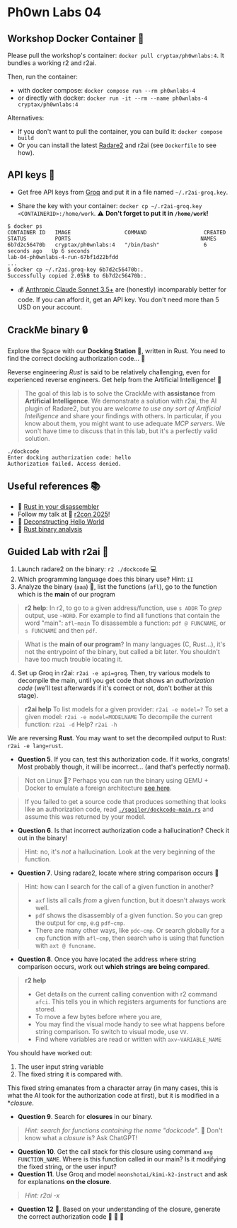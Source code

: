 # Ph0wn Labs 04

## Workshop Docker Container :whale:

Please pull the workshop's container: `docker pull cryptax/ph0wnlabs:4`.
It bundles a working r2 and r2ai.

Then, run the container:

- with docker compose: `docker compose run --rm ph0wnlabs-4`
- or directly with docker: `docker run -it --rm --name ph0wnlabs-4 cryptax/ph0wnlabs:4`

Alternatives:

- If you don't want to pull the container, you can build it: `docker compose build`
- Or you can install the latest [Radare2](https://www.radare.org/n/radare2.html) and r2ai (see `Dockerfile` to see how).

## API keys :key:

- Get free API keys from [Groq](https://console.groq.com) and put it in a file named `~/.r2ai-groq.key`. 

- Share the key with your container: `docker cp ~/.r2ai-groq.key <CONTAINERID>:/home/work`. :warning: **Don't forget to put it in `/home/work`!**

```
$ docker ps
CONTAINER ID   IMAGE                 COMMAND                  CREATED         STATUS         PORTS                                         NAMES
6b7d2c56470b   cryptax/ph0wnlabs:4   "/bin/bash"              6 seconds ago   Up 6 seconds                                                 lab-04-ph0wnlabs-4-run-67bf1d22bfdd
...
$ docker cp ~/.r2ai.groq-key 6b7d2c56470b:.
Successfully copied 2.05kB to 6b7d2c56470b:.
```


- :moneybag: [Anthropic Claude Sonnet 3.5+](https://console.anthropic.com/) are (honestly) incomparably better for code. If you can afford it, get an API key. You don't need more than 5 USD on your account.

## CrackMe binary :lock:

Explore the Space with our **Docking Station** :rocket:, written in Rust. 
You need to find the correct docking authorization code... :satellite:

Reverse engineering *Rust* is said to be relatively challenging, even for experienced reverse engineers. Get help from the Artificial Intelligence! :brain:

> The goal of this lab is to solve the CrackMe with **assistance** from **Artificial Intelligence**. We demonstrate a solution with r2ai, the AI plugin of Radare2, but you are *welcome to use any sort of Artificial Intelligence* and share your findings with others. 
> In particular, if you know about them, you might want to use adequate *MCP servers*. We won't have time to discuss that in this lab, but it's a perfectly valid solution.

```
./dockcode 
Enter docking authorization code: hello
Authorization failed. Access denied.
```

## Useful references :books:

- :link: [Rust in your disassembler](https://cryptax.medium.com/rust-in-your-disassembler-1aa700c3b041)
- Follow my talk at :link: [r2con 2025](https://www.radare.org/con/2025/)!
- :link: [Deconstructing Hello World](https://rayoflightz.github.io/re/rust/2020/05/19/Bite-Sized-Rust-RE-1-Deconstructing-Hello-World.html)
- :link: [Rust binary analysis](https://research.checkpoint.com/2023/rust-binary-analysis-feature-by-feature/)

## Guided Lab with r2ai :test_tube:

1. Launch radare2 on the binary:  `r2 ./dockcode` :computer:
2. Which programming language does this binary use? Hint: `iI`
3. Analyze the binary (`aaa`) :mag_right:, list the functions (`afl`), go to the function which is the **main** of our program

> **r2 help**:
> In r2, to go to a given address/function, use `s ADDR`
> To *grep* output, use `~WORD`. For example to find all functions that contain the word "main": `afl~main`
> To disassemble a function: `pdf @ FUNCNAME`, or `s FUNCNAME` and then `pdf`.

> What is the **main of our program**? In many languages (C, Rust...), it's not the entrypoint of the binary, but called a bit later. You shouldn't have too much trouble locating it.


4. Set up Groq in r2ai: `r2ai -e api=groq`. Then, try various models to decompile the main, until you get code that shows an *authorization code* (we'll test afterwards if it's correct or not, don't bother at this stage).

> **r2ai help**
> To list models for a given provider: `r2ai -e model=?`
> To set a given model: `r2ai -e model=MODELNAME`
> To decompile the current function: `r2ai -d`
> Help? `r2ai -h`

We are reversing **Rust**. 
You may want to set the decompiled output to Rust: `r2ai -e lang=rust`.


- **Question 5**. If you can, test this authorization code. If it works, congrats! Most probably though, it will be incorrect... (and that's perfectly normal).

> Not on Linux :penguin:? Perhaps you can run the binary using QEMU + Docker to emulate a foreign architecture [see here](https://forums.docker.com/t/run-x86-intel-and-arm-based-images-on-apple-silicon-m1-macs/117123).

> If you failed to get a source code that produces something that looks like an authorization code, read [`./spoiler/dockcode-main.rs`](./spoiler/dockcode-main.rs) and assume this was returned by your model.

- **Question 6**. Is that incorrect authorization code a hallucination? Check it out in the binary!

> Hint: no, it's *not* a hallucination. Look at the very beginning of the function.

- **Question 7**. Using radare2, locate where string comparison occurs :microscope:

> Hint: how can I search for the call of a given function in another?
>- `axf` lists all calls *from* a given function, but it doesn't always work well.
>- `pdf` shows the disassembly of a given function. So you can grep the output for `cmp`, e.g `pdf~cmp`.
>- There are many other ways, like `pdc~cmp`. Or search globally for a `cmp` function with `afl~cmp`, then search who is using that function with `axt @ funcname`.


- **Question 8**. Once you have located the address where string comparison occurs, work out **which strings are being compared**.

> **r2 help**
>- Get details on the current calling convention with r2 command `afci`. This tells you in which registers arguments for functions are stored.
>- To move a few bytes before where you are, 
>- You may find the visual mode handy to see what happens before string comparison. To switch to visual mode, use `VV`.
>- Find where variables are read or written with `axv~VARIABLE_NAME`

You should have worked out:

1. The user input string variable
2. The fixed string it is compared with.

This fixed string emanates from a character array (in many cases, this is what the AI took for the authorization code at first), but it is modified in a **closure*.

- **Question 9**. Search for **closures** in our binary. 

> *Hint: search for functions containing the name "dockcode"*.
> :ant: Don't know what a *closure* is? Ask ChatGPT!

- **Question 10**. Get the call stack for this closure using command `axg FUNCTION_NAME`. Where is this function called in our main? Is it modifying the fixed string, or the user input?
- **Question 11**. Use Groq and model `moonshotai/kimi-k2-instruct` and ask for explanations **on the closure**. 

> *Hint: r2ai -x*

- **Question 12** :flags:. Based on your understanding of the closure, generate the correct authorization code :rocket: :tada: :medal_sports:

